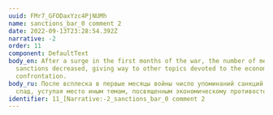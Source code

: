 ```yaml
---
uuid: FMr7_GFODaxYzc4PjNUMh
name: sanctions_bar_0 comment 2
date: 2022-09-13T23:28:54.392Z
narrative: -2
order: 11
component: DefaultText
body_en: After a surge in the first months of the war, the number of mentions of
  sanctions decreased, giving way to other topics devoted to the economic
  confrontation.
body_ru: После всплеска в первые месяцы войны число упоминаний санкций сходит на
  спад, уступая место иным темам, посвященным экономическому противостоянию.
identifier: 11_[Narrative:-2_sanctions_bar_0 comment 2
---
```

